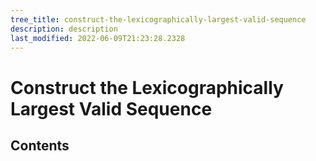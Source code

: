 ```yaml
---
tree_title: construct-the-lexicographically-largest-valid-sequence
description: description
last_modified: 2022-06-09T21:23:28.2328
---
```


# Construct the Lexicographically Largest Valid Sequence

## Contents
